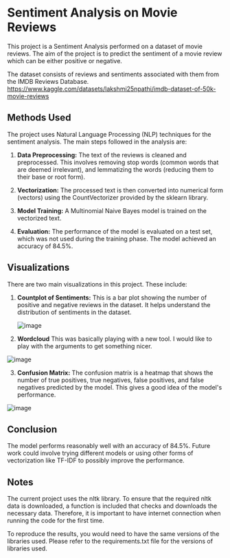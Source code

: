 # Sentiment Analysis on Movie Reviews

This project is a Sentiment Analysis performed on a dataset of movie reviews. The aim of the project is to predict the sentiment of a movie review which can be either positive or negative. 

The dataset consists of reviews and sentiments associated with them from the IMDB Reviews Database.  https://www.kaggle.com/datasets/lakshmi25npathi/imdb-dataset-of-50k-movie-reviews 

## Methods Used

The project uses Natural Language Processing (NLP) techniques for the sentiment analysis. The main steps followed in the analysis are:

1. **Data Preprocessing:** The text of the reviews is cleaned and preprocessed. This involves removing stop words (common words that are deemed irrelevant), and lemmatizing the words (reducing them to their base or root form).

2. **Vectorization:** The processed text is then converted into numerical form (vectors) using the CountVectorizer provided by the sklearn library.

3. **Model Training:** A Multinomial Naive Bayes model is trained on the vectorized text. 

4. **Evaluation:** The performance of the model is evaluated on a test set, which was not used during the training phase. The model achieved an accuracy of 84.5%.

## Visualizations

There are two main visualizations in this project. These include:

1. **Countplot of Sentiments:** This is a bar plot showing the number of positive and negative reviews in the dataset. It helps understand the distribution of sentiments in the dataset.
     
   ![image](https://github.com/Luke-J-Miller/Showcase/assets/111100132/8f237063-8819-4702-a7e0-3920f7f40b20)
  
2. **Wordcloud** This was basically playing with a new tool.  I would like to play with the arguments to get something nicer.
     
![image](https://github.com/Luke-J-Miller/Showcase/assets/111100132/9fa2d56f-1018-4956-ae53-4eae2f552917)

3. **Confusion Matrix:** The confusion matrix is a heatmap that shows the number of true positives, true negatives, false positives, and false negatives predicted by the model. This gives a good idea of the model's performance.
   
![image](https://github.com/Luke-J-Miller/Showcase/assets/111100132/fd4a5515-c4c8-43ec-a9c7-0f246cc4d48d)

## Conclusion

The model performs reasonably well with an accuracy of 84.5%. Future work could involve trying different models or using other forms of vectorization like TF-IDF to possibly improve the performance. 

## Notes

The current project uses the nltk library. To ensure that the required nltk data is downloaded, a function is included that checks and downloads the necessary data. Therefore, it is important to have internet connection when running the code for the first time. 

To reproduce the results, you would need to have the same versions of the libraries used. Please refer to the requirements.txt file for the versions of libraries used.
